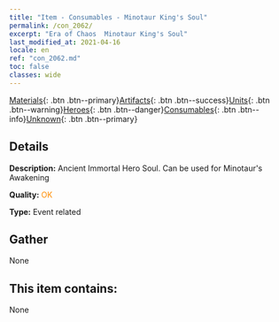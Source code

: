 ```yaml
---
title: "Item - Consumables - Minotaur King's Soul"
permalink: /con_2062/
excerpt: "Era of Chaos  Minotaur King's Soul"
last_modified_at: 2021-04-16
locale: en
ref: "con_2062.md"
toc: false
classes: wide
---
```

 [Materials](/Items/){: .btn .btn--primary}[Artifacts](/Items/Artifacts/){: .btn .btn--success}[Units](/Items/Units/){: .btn .btn--warning}[Heroes](/Items/Heroes/){: .btn .btn--danger}[Consumables](/Items/Consumables/){: .btn .btn--info}[Unknown](/Items/Unknown/){: .btn .btn--primary}

## Details
 **Description:** Ancient Immortal Hero Soul. Can be used for Minotaur's Awakening

 **Quality:** <span style="color: #FF8C00">OK</span>

 **Type:** Event related

## Gather

  None

## This item contains:

  None

